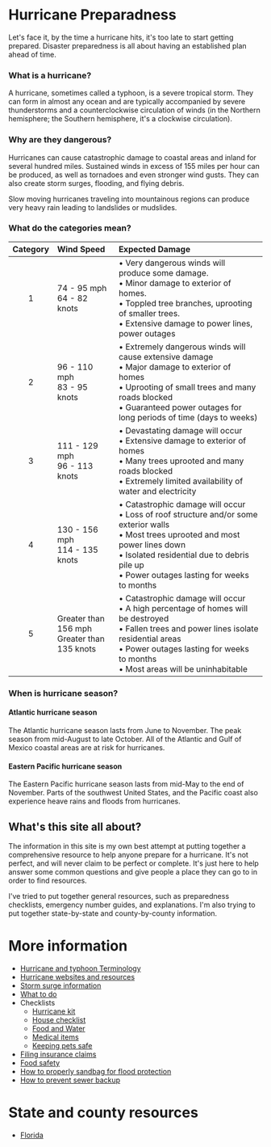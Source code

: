 # Hurricane Preparadness

Let's face it, by the time a hurricane hits, it's too late to start getting prepared. Disaster preparedness is all about having an established plan ahead of time.

### What is a hurricane?
A hurricane, sometimes called a typhoon, is a severe tropical storm. They can form in almost any ocean and are typically accompanied by severe thunderstorms and a counterclockwise circulation of winds (in the Northern hemisphere; the Southern hemisphere, it's a clockwise circulation).

### Why are they dangerous?
Hurricanes can cause catastrophic damage to coastal areas and inland for several hundred miles. Sustained winds in excess of 155 miles per hour can be produced, as well as tornadoes and even stronger wind gusts. They can also create storm surges, flooding, and flying debris.

Slow moving hurricanes traveling into mountainous regions can produce very heavy rain leading to landslides or mudslides.

### What do the categories mean?

|Category|Wind Speed|Expected Damage|
|:---:|:---|:---|
|1|74 - 95 mph<br/>64 - 82 knots|&bull; Very dangerous winds will produce some damage.<br/>&bull; Minor damage to exterior of homes.<br/>&bull; Toppled tree branches, uprooting of smaller trees.<br/>&bull; Extensive damage to power lines, power outages|
|2|96 - 110 mph<br/>83 - 95 knots|&bull; Extremely dangerous winds will cause extensive damage<br/>&bull; Major damage to exterior of homes<br/>&bull; Uprooting of small trees and many roads blocked<br/>&bull; Guaranteed power outages for long periods of time (days to weeks)|
|3|111 - 129 mph<br/>96 - 113 knots|&bull; Devastating damage will occur<br/>&bull; Extensive damage to exterior of homes<br/>&bull; Many trees uprooted and many roads blocked<br/>&bull; Extremely limited availability of water and electricity|
|4|130 - 156 mph<br/>114 - 135 knots|&bull; Catastrophic damage will occur<br/>&bull; Loss of roof structure and/or some exterior walls<br/>&bull; Most trees uprooted and most power lines down<br/>&bull; Isolated residential due to debris pile up<br/>&bull; Power outages lasting for weeks to months|
|5|Greater than 156 mph<br/>Greater than 135 knots|&bull; Catastrophic damage will occur<br/>&bull; A high percentage of homes will be destroyed<br/>&bull; Fallen trees and power lines isolate residential areas<br/>&bull; Power outages lasting for weeks to months<br/>&bull; Most areas will be uninhabitable|

### When is hurricane season?
#### Atlantic hurricane season
The Atlantic hurricane season lasts from June to November. The peak season from mid-August to late October. All of the Atlantic and Gulf of Mexico coastal areas are at risk for hurricanes. 
#### Eastern Pacific hurricane season
The Eastern Pacific hurricane season lasts from mid-May to the end of November. Parts of the southwest United States, and the Pacific coast also experience heave rains and floods from hurricanes.

## What's this site all about?
The information in this site is my own best attempt at putting together a comprehensive resource to help anyone prepare for a hurricane. It's not perfect, and will never claim to be perfect or complete. It's just here to help answer some common questions and give people a place they can go to in order to find resources.

I've tried to put together general resources, such as preparedness checklists, emergency number guides, and explanations. I'm also trying to put together state-by-state and county-by-county information.

# More information

- [Hurricane and typhoon Terminology](terminology.md)
- [Hurricane websites and resources](national-resources.md)
- [Storm surge information](storm-surge-information.md)
- [What to do](what-to-do.md)
- Checklists
  - [Hurricane kit](hurricane-supply-kit.md)
  - [House checklist](house.md)
  - [Food and Water](food-and-water-items.md)
  - [Medical items](medical.md)
  - [Keeping pets safe](keeping-pets-safe.md)
- [Filing insurance claims](filing-insurance-claims.md)
- [Food safety](food-safety.md)
- [How to properly sandbag for flood protection](sandbags.md)
- [How to prevent sewer backup](sewage-backup.md)

# State and county resources

- [Florida](resources/florida.md)